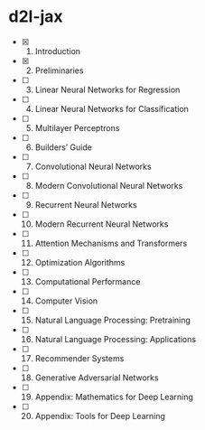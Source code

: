 # d2l-jax

- [x] 1. Introduction
- [x] 2. Preliminaries
- [ ] 3. Linear Neural Networks for Regression
- [ ] 4. Linear Neural Networks for Classification
- [ ] 5. Multilayer Perceptrons
- [ ] 6. Builders’ Guide
- [ ] 7. Convolutional Neural Networks
- [ ] 8. Modern Convolutional Neural Networks
- [ ] 9. Recurrent Neural Networks
- [ ] 10. Modern Recurrent Neural Networks
- [ ] 11. Attention Mechanisms and Transformers
- [ ] 12. Optimization Algorithms
- [ ] 13. Computational Performance
- [ ] 14. Computer Vision
- [ ] 15. Natural Language Processing: Pretraining
- [ ] 16. Natural Language Processing: Applications
- [ ] 17. Recommender Systems
- [ ] 18. Generative Adversarial Networks
- [ ] 19. Appendix: Mathematics for Deep Learning
- [ ] 20. Appendix: Tools for Deep Learning
